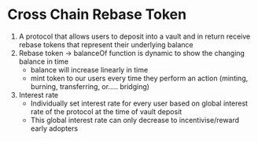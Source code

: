 # Cross Chain Rebase Token

1. A protocol that allows users to deposit into a vault and in return receive rebase tokens that represent their underlying balance
2. Rebase token -> balanceOf function is dynamic to show the changing balance in time
   - balance will increase linearly in time
   - mint token to our users every time they perform an action (minting, burning, transferring, or..... bridging)
3. Interest rate
   - Individually set interest rate for every user based on global interest rate of the protocol at the time of vault deposit
   - This global interest rate can only decrease to incentivise/reward early adopters